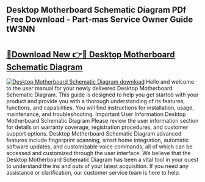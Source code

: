 ## Desktop Motherboard Schematic Diagram PDf Free Download - Part-mas Service Owner Guide tW3NN

# <h2><a href="http://dfq6xvk.blite.top/?on=Desktop+Motherboard+Schematic+Diagram">🔗Download New 👉🔴 Desktop Motherboard Schematic Diagram</a></h2>

[![Desktop Motherboard Schematic Diagram download](https://i.imgur.com/lujVjoI.png)](http://dfq6xvk.blite.top/?on=Desktop+Motherboard+Schematic+Diagram)
Hello and welcome to the user manual for your newly delivered Desktop Motherboard Schematic Diagram. This guide is designed to help you get started with your product and provide you with a thorough understanding of its features, functions, and capabilities. You will find instructions for installation, usage, maintenance, and troubleshooting. Important User Information Desktop Motherboard Schematic Diagram Please review the user information section for details on warranty coverage, registration procedures, and customer support options. Desktop Motherboard Schematic Diagram advanced features include fingerprint scanning, smart home integration, automatic software updates, and customizable voice commands, all of which can be accessed and customized through the user interface. We believe that the Desktop Motherboard Schematic Diagram has been a vital tool in your quest to understand the ins and outs of your latest acquisition. If you need any assistance or clarification, our customer service team is here to help.
